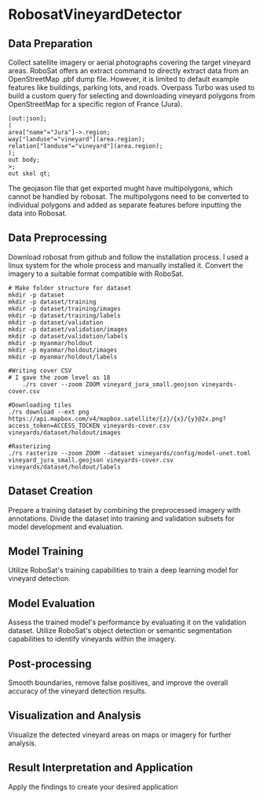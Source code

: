 # RobosatVineyardDetector
## Data Preparation
Collect satellite imagery or aerial photographs covering the target vineyard areas.
RoboSat offers an extract command to directly extract data from an OpenStreetMap .pbf dump file.
However, it is limited to default example features like buildings, parking lots, and roads.
Overpass Turbo was used to build a custom query for selecting and downloading vineyard polygons from OpenStreetMap for a specific region of France (Jura).
```
[out:json];
(
area["name"="Jura"]->.region;
way["landuse"="vineyard"](area.region);
relation["landuse"="vineyard"](area.region);
);
out body;
>;
out skel qt;
```
The geojason file that get exported mught have multipolygons, which cannot be handled by robosat. The multipolygons need to be converted to individual polygons and added as separate features before inputting the data into Robosat.
 
## Data Preprocessing
Download robosat from github and follow the installation process. I used a linux system for the whole process and manually installed it.
Convert the imagery to a suitable format compatible with RoboSat.
```
# Make folder structure for dataset
mkdir -p dataset
mkdir -p dataset/training
mkdir -p dataset/training/images
mkdir -p dataset/training/labels
mkdir -p dataset/validation
mkdir -p dataset/validation/images
mkdir -p dataset/validation/labels
mkdir -p myanmar/holdout
mkdir -p myanmar/holdout/images
mkdir -p myanmar/holdout/labels

#Writing cover CSV
# I gave the zoom level as 18
    ./rs cover --zoom ZOOM vineyard_jura_small.geojson vineyards-cover.csv

#Downloading tiles
./rs download --ext png https://api.mapbox.com/v4/mapbox.satellite/{z}/{x}/{y}@2x.png?access_token=ACCESS_TOCKEN vineyards-cover.csv vineyards/dataset/holdout/images

#Rasterizing
./rs rasterize --zoom ZOOM --dataset vineyards/config/model-unet.toml vineyard_jura_small.geojson vineyards-cover.csv vineyards/dataset/holdout/labels

```

## Dataset Creation
Prepare a training dataset by combining the preprocessed imagery with annotations.
Divide the dataset into training and validation subsets for model development and evaluation.
## Model Training
Utilize RoboSat's training capabilities to train a deep learning model for vineyard detection.
## Model Evaluation
Assess the trained model's performance by evaluating it on the validation dataset.
Utilize RoboSat's object detection or semantic segmentation capabilities to identify vineyards within the imagery.
## Post-processing
Smooth boundaries, remove false positives, and improve the overall accuracy of the vineyard detection results.
## Visualization and Analysis
Visualize the detected vineyard areas on maps or imagery for further analysis.
## Result Interpretation and Application
Apply the findings to create your desired application

